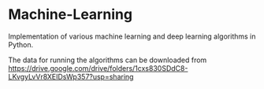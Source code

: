 # Machine-Learning

Implementation of various machine learning and deep learning algorithms in Python.


The data for running the algorithms can be downloaded from https://drive.google.com/drive/folders/1cxs830SDdC8-LKvgyLvVr8XEIDsWp357?usp=sharing
